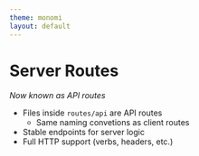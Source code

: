 ```yaml
---
theme: monomi
layout: default
---
```


# Server Routes

_Now known as API routes_

- Files inside `routes/api` are API routes
  - Same naming convetions as client routes
- Stable endpoints for server logic
- Full HTTP support (verbs, headers, etc.)
